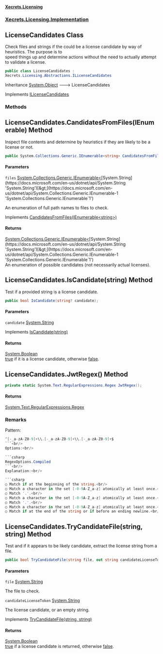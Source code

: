 #### [Xecrets.Licensing](index.md 'index')
### [Xecrets.Licensing.Implementation](Xecrets.Licensing.Implementation.md 'Xecrets.Licensing.Implementation')

## LicenseCandidates Class

Check files and strings if the could be a license candidate by way of heuristics. The purpose is to  
speed things up and determine actions without the need to actually attempt to validate a license.

```csharp
public class LicenseCandidates :
Xecrets.Licensing.Abstractions.ILicenseCandidates
```

Inheritance [System.Object](https://docs.microsoft.com/en-us/dotnet/api/System.Object 'System.Object') &#129106; LicenseCandidates

Implements [ILicenseCandidates](Xecrets.Licensing.Abstractions.ILicenseCandidates.md 'Xecrets.Licensing.Abstractions.ILicenseCandidates')
### Methods

<a name='Xecrets.Licensing.Implementation.LicenseCandidates.CandidatesFromFiles(System.Collections.Generic.IEnumerable_string_)'></a>

## LicenseCandidates.CandidatesFromFiles(IEnumerable<string>) Method

Inspect file contents and determine by heuristics if they are likely to be a license or not.

```csharp
public System.Collections.Generic.IEnumerable<string> CandidatesFromFiles(System.Collections.Generic.IEnumerable<string> files);
```
#### Parameters

<a name='Xecrets.Licensing.Implementation.LicenseCandidates.CandidatesFromFiles(System.Collections.Generic.IEnumerable_string_).files'></a>

`files` [System.Collections.Generic.IEnumerable&lt;](https://docs.microsoft.com/en-us/dotnet/api/System.Collections.Generic.IEnumerable-1 'System.Collections.Generic.IEnumerable`1')[System.String](https://docs.microsoft.com/en-us/dotnet/api/System.String 'System.String')[&gt;](https://docs.microsoft.com/en-us/dotnet/api/System.Collections.Generic.IEnumerable-1 'System.Collections.Generic.IEnumerable`1')

An enumeration of full path names to files to check.

Implements [CandidatesFromFiles(IEnumerable&lt;string&gt;)](Xecrets.Licensing.Abstractions.ILicenseCandidates.md#Xecrets.Licensing.Abstractions.ILicenseCandidates.CandidatesFromFiles(System.Collections.Generic.IEnumerable_string_) 'Xecrets.Licensing.Abstractions.ILicenseCandidates.CandidatesFromFiles(System.Collections.Generic.IEnumerable<string>)')

#### Returns
[System.Collections.Generic.IEnumerable&lt;](https://docs.microsoft.com/en-us/dotnet/api/System.Collections.Generic.IEnumerable-1 'System.Collections.Generic.IEnumerable`1')[System.String](https://docs.microsoft.com/en-us/dotnet/api/System.String 'System.String')[&gt;](https://docs.microsoft.com/en-us/dotnet/api/System.Collections.Generic.IEnumerable-1 'System.Collections.Generic.IEnumerable`1')  
An enumeration of possible candidates (not necessarily actual licenses).

<a name='Xecrets.Licensing.Implementation.LicenseCandidates.IsCandidate(string)'></a>

## LicenseCandidates.IsCandidate(string) Method

Test if a provided string is a license candidate.

```csharp
public bool IsCandidate(string? candidate);
```
#### Parameters

<a name='Xecrets.Licensing.Implementation.LicenseCandidates.IsCandidate(string).candidate'></a>

`candidate` [System.String](https://docs.microsoft.com/en-us/dotnet/api/System.String 'System.String')

Implements [IsCandidate(string)](Xecrets.Licensing.Abstractions.ILicenseCandidates.md#Xecrets.Licensing.Abstractions.ILicenseCandidates.IsCandidate(string) 'Xecrets.Licensing.Abstractions.ILicenseCandidates.IsCandidate(string)')

#### Returns
[System.Boolean](https://docs.microsoft.com/en-us/dotnet/api/System.Boolean 'System.Boolean')  
[true](https://docs.microsoft.com/en-us/dotnet/csharp/language-reference/builtin-types/bool 'https://docs.microsoft.com/en-us/dotnet/csharp/language-reference/builtin-types/bool') if it is a license candidate, otherwise [false](https://docs.microsoft.com/en-us/dotnet/csharp/language-reference/builtin-types/bool 'https://docs.microsoft.com/en-us/dotnet/csharp/language-reference/builtin-types/bool').

<a name='Xecrets.Licensing.Implementation.LicenseCandidates.JwtRegex()'></a>

## LicenseCandidates.JwtRegex() Method

```csharp
private static System.Text.RegularExpressions.Regex JwtRegex();
```

#### Returns
[System.Text.RegularExpressions.Regex](https://docs.microsoft.com/en-us/dotnet/api/System.Text.RegularExpressions.Regex 'System.Text.RegularExpressions.Regex')

### Remarks
Pattern:<br/>  
  
```csharp  
^[-_a-zA-Z0-9]+\\.[-_a-zA-Z0-9]+\\.[-_a-zA-Z0-9]+$  
```<br/>  
Options:<br/>  
  
```csharp  
RegexOptions.Compiled  
```<br/>  
Explanation:<br/>  
  
```csharp  
○ Match if at the beginning of the string.<br/>  
○ Match a character in the set [-0-9A-Z_a-z] atomically at least once.<br/>  
○ Match '.'.<br/>  
○ Match a character in the set [-0-9A-Z_a-z] atomically at least once.<br/>  
○ Match '.'.<br/>  
○ Match a character in the set [-0-9A-Z_a-z] atomically at least once.<br/>  
○ Match if at the end of the string or if before an ending newline.<br/>  
```

<a name='Xecrets.Licensing.Implementation.LicenseCandidates.TryCandidateFile(string,string)'></a>

## LicenseCandidates.TryCandidateFile(string, string) Method

Test and if it appears to be likely candidate, extract the license string from a file.

```csharp
public bool TryCandidateFile(string file, out string candidateLicenseToken);
```
#### Parameters

<a name='Xecrets.Licensing.Implementation.LicenseCandidates.TryCandidateFile(string,string).file'></a>

`file` [System.String](https://docs.microsoft.com/en-us/dotnet/api/System.String 'System.String')

The file to check.

<a name='Xecrets.Licensing.Implementation.LicenseCandidates.TryCandidateFile(string,string).candidateLicenseToken'></a>

`candidateLicenseToken` [System.String](https://docs.microsoft.com/en-us/dotnet/api/System.String 'System.String')

The license candidate, or an empty string.

Implements [TryCandidateFile(string, string)](Xecrets.Licensing.Abstractions.ILicenseCandidates.md#Xecrets.Licensing.Abstractions.ILicenseCandidates.TryCandidateFile(string,string) 'Xecrets.Licensing.Abstractions.ILicenseCandidates.TryCandidateFile(string, string)')

#### Returns
[System.Boolean](https://docs.microsoft.com/en-us/dotnet/api/System.Boolean 'System.Boolean')  
[true](https://docs.microsoft.com/en-us/dotnet/csharp/language-reference/builtin-types/bool 'https://docs.microsoft.com/en-us/dotnet/csharp/language-reference/builtin-types/bool') if a license candidate is returned, otherwise [false](https://docs.microsoft.com/en-us/dotnet/csharp/language-reference/builtin-types/bool 'https://docs.microsoft.com/en-us/dotnet/csharp/language-reference/builtin-types/bool').